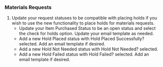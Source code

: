 ### Materials Requests
1. Update your request statuses to be compatible with placing holds if you wish to use the new functionality to place holds for materials requests.
   - Update your Item Purchased Status to be an open status and select the check for holds option. Update your email template as needed.
   - Add a new Hold Placed status with Hold Placed Successfully? selected. Add an email template if desired.
   - Add a new Hold Not Needed status with Hold Not Needed? selected.
   - Add a new Hold Failed status with Hold Failed? selected. Add an email template if desired. 